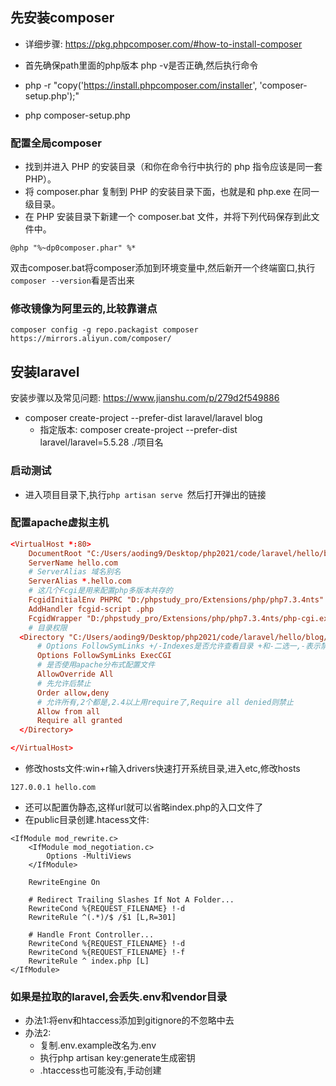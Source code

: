 ## 先安装composer
- 详细步骤: https://pkg.phpcomposer.com/#how-to-install-composer

- 首先确保path里面的php版本 php -v是否正确,然后执行命令
- php -r "copy('https://install.phpcomposer.com/installer', 'composer-setup.php');"
- php composer-setup.php

### 配置全局composer
- 找到并进入 PHP 的安装目录（和你在命令行中执行的 php 指令应该是同一套 PHP）。
- 将 composer.phar 复制到 PHP 的安装目录下面，也就是和 php.exe 在同一级目录。
- 在 PHP 安装目录下新建一个 composer.bat 文件，并将下列代码保存到此文件中。
```
@php "%~dp0composer.phar" %*
```
双击composer.bat将composer添加到环境变量中,然后新开一个终端窗口,执行`composer --version`看是否出来

### 修改镜像为阿里云的,比较靠谱点
```
composer config -g repo.packagist composer https://mirrors.aliyun.com/composer/
```

## 安装laravel
安装步骤以及常见问题: https://www.jianshu.com/p/279d2f549886

- composer create-project --prefer-dist laravel/laravel blog
  - 指定版本: composer create-project --prefer-dist laravel/laravel=5.5.28 ./项目名

### 启动测试
- 进入项目目录下,执行`php artisan serve `然后打开弹出的链接

### 配置apache虚拟主机
```conf
<VirtualHost *:80>
    DocumentRoot "C:/Users/aoding9/Desktop/php2021/code/laravel/hello/blog/public"
    ServerName hello.com
    # ServerAlias 域名别名
    ServerAlias *.hello.com
    # 这几个Fcgi是用来配置php多版本共存的
    FcgidInitialEnv PHPRC "D:/phpstudy_pro/Extensions/php/php7.3.4nts"
    AddHandler fcgid-script .php
    FcgidWrapper "D:/phpstudy_pro/Extensions/php/php7.3.4nts/php-cgi.exe" .php
    # 目录权限
  <Directory "C:/Users/aoding9/Desktop/php2021/code/laravel/hello/blog/public">
      # Options FollowSymLinks +/-Indexes是否允许查看目录 +和-二选一,-表示禁止,+表示允许
      Options FollowSymLinks ExecCGI
      # 是否使用apache分布式配置文件
      AllowOverride All
      # 先允许后禁止
      Order allow,deny
      # 允许所有,2个都是,2.4以上用require了,Require all denied则禁止
      Allow from all
      Require all granted
  </Directory>

</VirtualHost>
```
- 修改hosts文件:win+r输入drivers快速打开系统目录,进入etc,修改hosts
  
```
127.0.0.1 hello.com
```

- 还可以配置伪静态,这样url就可以省略index.php的入口文件了
- 在public目录创建.htacess文件:
```
<IfModule mod_rewrite.c>
    <IfModule mod_negotiation.c>
        Options -MultiViews
    </IfModule>
 
    RewriteEngine On
 
    # Redirect Trailing Slashes If Not A Folder...
    RewriteCond %{REQUEST_FILENAME} !-d
    RewriteRule ^(.*)/$ /$1 [L,R=301]
 
    # Handle Front Controller...
    RewriteCond %{REQUEST_FILENAME} !-d
    RewriteCond %{REQUEST_FILENAME} !-f
    RewriteRule ^ index.php [L]
</IfModule>
```

### 如果是拉取的laravel,会丢失.env和vendor目录
- 办法1:将env和htaccess添加到gitignore的不忽略中去
- 办法2:
  - 复制.env.example改名为.env
  - 执行php artisan key:generate生成密钥
  - .htaccess也可能没有,手动创建